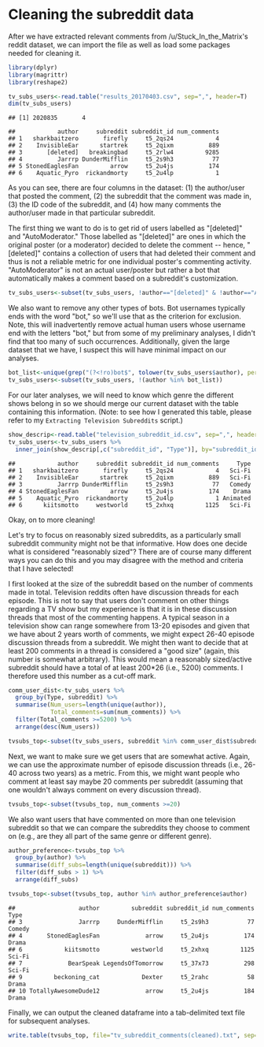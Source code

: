 Cleaning the subreddit data
================

After we have extracted relevant comments from /u/Stuck\_In\_the\_Matrix's reddit dataset, we can import the file as well as load some packages needed for cleaning it.

``` r
library(dplyr)
library(magrittr)
library(reshape2)

tv_subs_users<-read.table("results_20170403.csv", sep=",", header=T)
dim(tv_subs_users)
```

    ## [1] 2020835       4

    ##            author     subreddit subreddit_id num_comments
    ## 1   sharkbaitzero       firefly     t5_2qs24            4
    ## 2    InvisibleEar      startrek     t5_2qixm          889
    ## 3       [deleted]   breakingbad     t5_2rlw4         9285
    ## 4          Jarrrp DunderMifflin     t5_2s9h3           77
    ## 5 StonedEaglesFan         arrow     t5_2u4js          174
    ## 6    Aquatic_Pyro  rickandmorty     t5_2u4lp            1

As you can see, there are four columns in the dataset: (1) the author/user that posted the comment, (2) the subreddit that the comment was made in, (3) the ID code of the subreddit, and (4) how many comments the author/user made in that particular subreddit.

The first thing we want to do is to get rid of users labelled as "\[deleted\]" and "AutoModerator." Those labelled as "\[deleted\]" are ones in which the original poster (or a moderator) decided to delete the comment -- hence, "\[deleted\]" contains a collection of users that had deleted their comment and thus is not a reliable metric for one individual poster's commenting activity. "AutoModerator" is not an actual user/poster but rather a bot that automatically makes a comment based on a subreddit's customization.

``` r
tv_subs_users<-subset(tv_subs_users, !author=="[deleted]" & !author=="AutoModerator")
```

We also want to remove any other types of bots. Bot usernames typically ends with the word "bot," so we'll use that as the criterion for exclusion. Note, this will inadvertently remove actual human users whose username end with the letters "bot," but from some of my preliminary analyses, I didn't find that too many of such occurrences. Additionally, given the large dataset that we have, I suspect this will have minimal impact on our analyses.

``` r
bot_list<-unique(grep("(?<!ro)bot$", tolower(tv_subs_users$author), perl=T, value=T))
tv_subs_users<-subset(tv_subs_users, !(author %in% bot_list))
```

For our later analyses, we will need to know which genre the different shows belong in so we should merge our current dataset with the table containing this information. (Note: to see how I generated this table, please refer to my `Extracting Television Subreddits` script.)

``` r
show_descrip<-read.table("television_subreddit_id.csv", sep=",", header=T)
tv_subs_users<-tv_subs_users %>%
  inner_join(show_descrip[,c("subreddit_id", "Type")], by="subreddit_id")
```

    ##            author     subreddit subreddit_id num_comments     Type
    ## 1   sharkbaitzero       firefly     t5_2qs24            4   Sci-Fi
    ## 2    InvisibleEar      startrek     t5_2qixm          889   Sci-Fi
    ## 3          Jarrrp DunderMifflin     t5_2s9h3           77   Comedy
    ## 4 StonedEaglesFan         arrow     t5_2u4js          174    Drama
    ## 5    Aquatic_Pyro  rickandmorty     t5_2u4lp            1 Animated
    ## 6      kiitsmotto     westworld     t5_2xhxq         1125   Sci-Fi

Okay, on to more cleaning!

Let's try to focus on reasonably sized subreddits, as a particularly small subreddit community might not be that informative. How does one decide what is considered "reasonably sized"? There are of course many different ways you can do this and you may disagree with the method and criteria that I have selected!

I first looked at the size of the subreddit based on the number of comments made in total. Television reddits often have discussion threads for each episode. This is not to say that users don't comment on other things regarding a TV show but my experience is that it is in these discussion threads that most of the commenting happens. A typical season in a television show can range somewhere from 13-20 episodes and given that we have about 2 years worth of comments, we might expect 26-40 episode discussion threads from a subreddit. We might then want to decide that at least 200 comments in a thread is considered a "good size" (again, this number is somewhat arbitrary). This would mean a reasonably sized/active subreddit should have a total of at least 200\*26 (i.e., 5200) comments. I therefore used this number as a cut-off mark.

``` r
comm_user_dist<-tv_subs_users %>%
  group_by(Type, subreddit) %>%
  summarise(Num_users=length(unique(author)),
            Total_comments=sum(num_comments)) %>%
  filter(Total_comments >=5200) %>%
  arrange(desc(Num_users))

tvsubs_top<-subset(tv_subs_users, subreddit %in% comm_user_dist$subreddit)
```

Next, we want to make sure we get users that are somewhat active. Again, we can use the approximate number of episode discussion threads (i.e., 26-40 across two years) as a metric. From this, we might want people who comment at least say maybe 20 comments per subreddit (assuming that one wouldn't always comment on every discussion thread).

``` r
tvsubs_top<-subset(tvsubs_top, num_comments >=20)
```

We also want users that have commented on more than one television subreddit so that we can compare the subreddits they choose to comment on (e.g., are they all part of the same genre or different genre).

``` r
author_preference<-tvsubs_top %>%
  group_by(author) %>%
  summarise(diff_subs=length(unique(subreddit))) %>%
  filter(diff_subs > 1) %>%
  arrange(diff_subs)

tvsubs_top<-subset(tvsubs_top, author %in% author_preference$author)
```

    ##                  author         subreddit subreddit_id num_comments   Type
    ## 3                Jarrrp     DunderMifflin     t5_2s9h3           77 Comedy
    ## 4       StonedEaglesFan             arrow     t5_2u4js          174  Drama
    ## 6            kiitsmotto         westworld     t5_2xhxq         1125 Sci-Fi
    ## 7             BearSpeak LegendsOfTomorrow     t5_37x73          298 Sci-Fi
    ## 9         beckoning_cat            Dexter     t5_2rahc           58  Drama
    ## 10 TotallyAwesomeDude12             arrow     t5_2u4js          184  Drama

Finally, we can output the cleaned dataframe into a tab-delimited text file for subsequent analyses.

``` r
write.table(tvsubs_top, file="tv_subreddit_comments(cleaned).txt", sep="\t", row.names=F, col.names = T)
```
